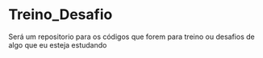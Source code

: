 # Treino_Desafio
 Será um repositorio para os códigos que forem para treino ou desafios de algo que eu esteja estudando
